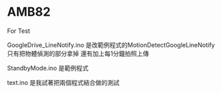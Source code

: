 # AMB82
For Test

GoogleDrive_LineNotify.ino 是改範例程式的MotionDetectGoogleLineNotify 只有把物體偵測的部分拿掉 還有加上每1分鐘拍照上傳

StandbyMode.ino 是範例程式

text.ino 是我試著把兩個程式結合做的測試
